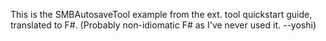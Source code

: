 This is the SMBAutosaveTool example from the ext. tool quickstart guide, translated to F#.
(Probably non-idiomatic F# as I've never used it. --yoshi)
